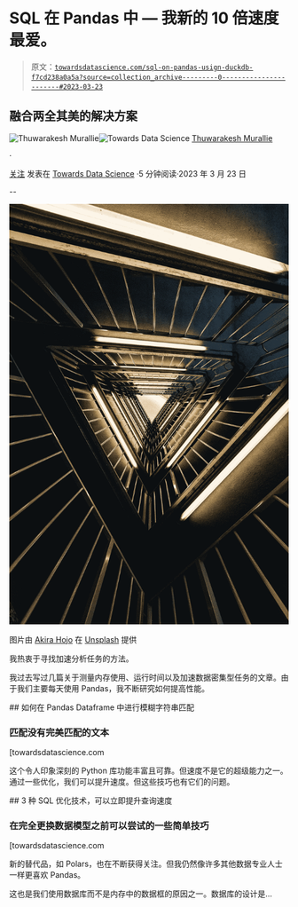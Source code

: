 # SQL 在 Pandas 中 — 我新的 10 倍速度最爱。

> 原文：[`towardsdatascience.com/sql-on-pandas-usign-duckdb-f7cd238a0a5a?source=collection_archive---------0-----------------------#2023-03-23`](https://towardsdatascience.com/sql-on-pandas-usign-duckdb-f7cd238a0a5a?source=collection_archive---------0-----------------------#2023-03-23)

## 融合两全其美的解决方案

[](https://thuwarakesh.medium.com/?source=post_page-----f7cd238a0a5a--------------------------------)![Thuwarakesh Murallie](https://thuwarakesh.medium.com/?source=post_page-----f7cd238a0a5a--------------------------------)[](https://towardsdatascience.com/?source=post_page-----f7cd238a0a5a--------------------------------)![Towards Data Science](https://towardsdatascience.com/?source=post_page-----f7cd238a0a5a--------------------------------) [Thuwarakesh Murallie](https://thuwarakesh.medium.com/?source=post_page-----f7cd238a0a5a--------------------------------)

·

[关注](https://medium.com/m/signin?actionUrl=https%3A%2F%2Fmedium.com%2F_%2Fsubscribe%2Fuser%2F93ce19993bef&operation=register&redirect=https%3A%2F%2Ftowardsdatascience.com%2Fsql-on-pandas-usign-duckdb-f7cd238a0a5a&user=Thuwarakesh+Murallie&userId=93ce19993bef&source=post_page-93ce19993bef----f7cd238a0a5a---------------------post_header-----------) 发表在 [Towards Data Science](https://towardsdatascience.com/?source=post_page-----f7cd238a0a5a--------------------------------) ·5 分钟阅读·2023 年 3 月 23 日[](https://medium.com/m/signin?actionUrl=https%3A%2F%2Fmedium.com%2F_%2Fvote%2Ftowards-data-science%2Ff7cd238a0a5a&operation=register&redirect=https%3A%2F%2Ftowardsdatascience.com%2Fsql-on-pandas-usign-duckdb-f7cd238a0a5a&user=Thuwarakesh+Murallie&userId=93ce19993bef&source=-----f7cd238a0a5a---------------------clap_footer-----------)

--

[](https://medium.com/m/signin?actionUrl=https%3A%2F%2Fmedium.com%2F_%2Fbookmark%2Fp%2Ff7cd238a0a5a&operation=register&redirect=https%3A%2F%2Ftowardsdatascience.com%2Fsql-on-pandas-usign-duckdb-f7cd238a0a5a&source=-----f7cd238a0a5a---------------------bookmark_footer-----------)![](img/c3fe425569b86a13bbb8b061d74d222e.png)

图片由 [Akira Hojo](https://unsplash.com/@joephotography?utm_source=medium&utm_medium=referral) 在 [Unsplash](https://unsplash.com/?utm_source=medium&utm_medium=referral) 提供

我热衷于寻找加速分析任务的方法。

我过去写过几篇关于测量内存使用、运行时间以及加速数据密集型任务的文章。由于我们主要每天使用 Pandas，我不断研究如何提高性能。

[](/fuzzy-string-matching-in-pandas-2c185a24617f?source=post_page-----f7cd238a0a5a--------------------------------) ## 如何在 Pandas Dataframe 中进行模糊字符串匹配

### 匹配没有完美匹配的文本

[towardsdatascience.com

这个令人印象深刻的 Python 库功能丰富且可靠。但速度不是它的超级能力之一。通过一些优化，我们可以提升速度。但这些技巧也有它们的问题。

[](/3-important-sql-optimization-technique-d6da3e9c8442?source=post_page-----f7cd238a0a5a--------------------------------) ## 3 种 SQL 优化技术，可以立即提升查询速度

### 在完全更换数据模型之前可以尝试的一些简单技巧

[towardsdatascience.com

新的替代品，如 Polars，也在不断获得关注。但我仍然像许多其他数据专业人士一样更喜欢 Pandas。

这也是我们使用数据库而不是内存中的数据框的原因之一。数据库的设计是…
